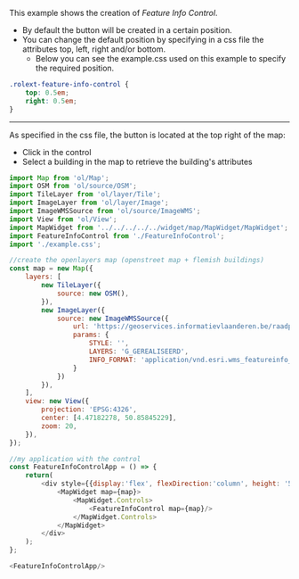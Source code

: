 This example shows the creation of *Feature Info Control*.
- By default the button will be created in a certain position.
- You can change the default position by specifying in a css file the attributes top, left, right and/or bottom.
    - Below you can see the example.css used on this example to specify the required position.

```css
.rolext-feature-info-control {
    top: 0.5em;
    right: 0.5em;
}
```
***
As specified in the css file, the button is located at the top right of the map:
- Click in the control
- Select a building in the map to retrieve the building's attributes

```js
import Map from 'ol/Map';
import OSM from 'ol/source/OSM';
import TileLayer from 'ol/layer/Tile';
import ImageLayer from 'ol/layer/Image';
import ImageWMSSource from 'ol/source/ImageWMS';
import View from 'ol/View';
import MapWidget from '../../../../../widget/map/MapWidget/MapWidget';
import FeatureInfoControl from './FeatureInfoControl';
import './example.css';

//create the openlayers map (openstreet map + flemish buildings)
const map = new Map({
    layers: [
        new TileLayer({
            source: new OSM(),
        }),
        new ImageLayer({
            source: new ImageWMSSource({
                url: 'https://geoservices.informatievlaanderen.be/raadpleegdiensten/Gebouwenregister/wms',
                params: {
                    STYLE: '',
                    LAYERS: 'G_GEREALISEERD',
                    INFO_FORMAT: 'application/vnd.esri.wms_featureinfo_xml'
                }
            })
        }),
    ],
    view: new View({
        projection: 'EPSG:4326',
        center: [4.47182278, 50.85845229],
        zoom: 20,
    }),
});

//my application with the control
const FeatureInfoControlApp = () => {
    return(
        <div style={{display:'flex', flexDirection:'column', height: '500px', width: '100%', gap:5}}>
            <MapWidget map={map}>
                <MapWidget.Controls>
                    <FeatureInfoControl map={map}/>
                </MapWidget.Controls>
            </MapWidget>
        </div>
    );
};

<FeatureInfoControlApp/>
```